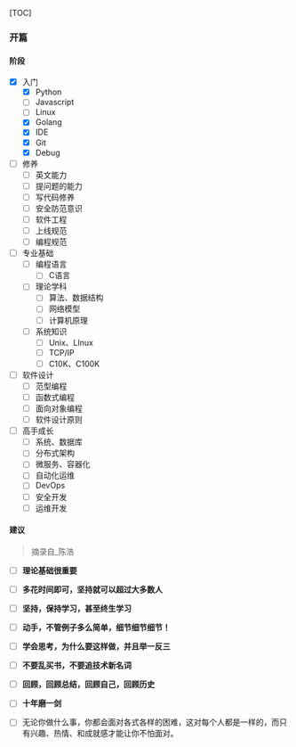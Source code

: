 [TOC]

### 开篇

#### 阶段

- [x] 入门
    - [x] Python
    - [ ] Javascript
    - [ ] Linux
    - [x] Golang
    - [x] IDE
    - [x] Git
    - [x] Debug
- [ ] 修养
    - [ ] 英文能力
    - [ ] 提问题的能力
    - [ ] 写代码修养
    - [ ] 安全防范意识
    - [ ] 软件工程
    - [ ] 上线规范
    - [ ] 编程规范
- [ ] 专业基础
    - [ ] 编程语言
        - [ ] C语言
    - [ ] 理论学科
        - [ ] 算法、数据结构
        - [ ] 网络模型
        - [ ] 计算机原理
    - [ ] 系统知识
        - [ ] Unix、LInux
        - [ ] TCP/IP
        - [ ] C10K、C100K
- [ ] 软件设计
    - [ ] 范型编程
    - [ ] 函数式编程
    - [ ] 面向对象编程
    - [ ] 软件设计原则
- [ ] 高手成长
    - [ ] 系统、数据库
    - [ ] 分布式架构
    - [ ] 微服务、容器化
    - [ ] 自动化运维
    - [ ] DevOps
    - [ ] 安全开发
    - [ ] 运维开发

#### 建议

> 摘录自_陈浩

- [ ] **理论基础很重要**
- [ ] **多花时间即可，坚持就可以超过大多数人**
- [ ] **坚持，保持学习，甚至终生学习**
- [ ] **动手，不管例子多么简单，细节细节细节！**
- [ ] **学会思考，为什么要这样做，并且举一反三**
- [ ] **不要乱买书，不要追技术新名词**
- [ ] **回顾，回顾总结，回顾自己，回顾历史**
- [ ] **十年磨一剑**
- [ ] 无论你做什么事，你都会面对各式各样的困难，这对每个人都是一样的，而只有兴趣、热情、和成就感才能让你不怕面对。

